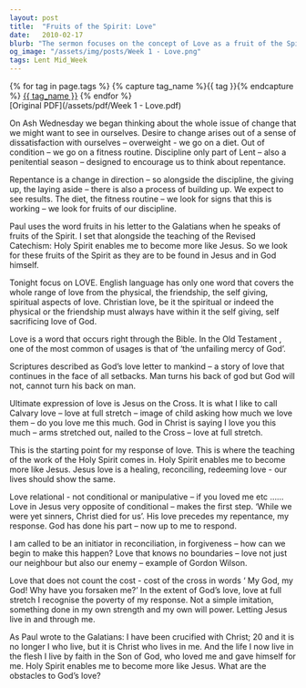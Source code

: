 ```yaml
---
layout: post
title:  "Fruits of the Spirit: Love"
date:   2010-02-17
blurb: "The sermon focuses on the concept of Love as a fruit of the Spirit. It emphasizes the self-giving, self-sacrificing nature of Christian love, drawing parallels with God's unfailing mercy. The ultimate expression of love is seen in Jesus' sacrifice on the cross. The sermon encourages believers to show a healing, reconciling, and redeeming love in their lives, just like Jesus."
og_image: "/assets/img/posts/Week 1 - Love.png"
tags: Lent Mid_Week
---    
```

<div class="tag-pills">
  {% for tag in page.tags %}
    {% capture tag_name %}{{ tag }}{% endcapture %}
    <a href="{{ site.baseurl }}/tag/{{ tag_name | slugify }}" class="tag-pill">{{ tag_name }}</a>
  {% endfor %}
</div>
[Original PDF](/assets/pdf/Week 1 - Love.pdf)

On Ash Wednesday we began thinking about the whole issue of change that we might want to see in ourselves. Desire to change arises out of a sense of dissatisfaction with ourselves – overweight - we go on a diet. Out of condition – we go on a fitness routine. Discipline only part of Lent – also a penitential season – designed to encourage us to think about repentance.

Repentance is a change in direction – so alongside the discipline, the giving up, the laying aside – there is also a process of building up. We expect to see results. The diet, the fitness routine – we look for signs that this is working – we look for fruits of our discipline.

Paul uses the word fruits in his letter to the Galatians when he speaks of fruits of the Spirit. I set that alongside the teaching of the Revised Catechism: Holy Spirit enables me to become more like Jesus. So we look for these fruits of the Spirit as they are to be found in Jesus and in God himself.

Tonight focus on LOVE. English language has only one word that covers the whole range of love from the physical, the friendship, the self giving, spiritual aspects of love. Christian love, be it the spiritual or indeed the physical or the friendship must always have within it the self giving, self sacrificing love of God.

Love is a word that occurs right through the Bible. In the Old Testament , one of the most common of usages is that of ‘the unfailing mercy of God’.

Scriptures described as God’s love letter to mankind – a story of love that continues in the face of all setbacks. Man turns his back of god but God will not, cannot turn his back on man.

Ultimate expression of love is Jesus on the Cross. It is what I like to call Calvary love – love at full stretch – image of child asking how much we love them – do you love me this much. God in Christ is saying I love you this much – arms stretched out, nailed to the Cross – love at full stretch.

This is the starting point for my response of love. This is where the teaching of the work of the Holy Spirit comes in. Holy Spirit enables me to become more like Jesus. Jesus love is a healing, reconciling, redeeming love - our lives should show the same.

Love relational - not conditional or manipulative – if you loved me etc …… Love in Jesus very opposite of conditional – makes the first step. ‘While we were yet sinners, Christ died for us’. His love precedes my repentance, my response. God has done his part – now up to me to respond.

I am called to be an initiator in reconciliation, in forgiveness – how can we begin to make this happen? Love that knows no boundaries – love not just our neighbour but also our enemy – example of Gordon Wilson.

Love that does not count the cost - cost of the cross in words ‘ My God, my God! Why have you forsaken me?’ In the extent of God’s love, love at full stretch I recognise the poverty of my response. Not a simple imitation, something done in my own strength and my own will power. Letting Jesus live in and through me.

As Paul wrote to the Galatians: I have been crucified with Christ; 20 and it is no longer I who live, but it is Christ who lives in me. And the life I now live in the flesh I live by faith in the Son of God, who loved me and gave himself for me. Holy Spirit enables me to become more like Jesus. What are the obstacles to God’s love?
